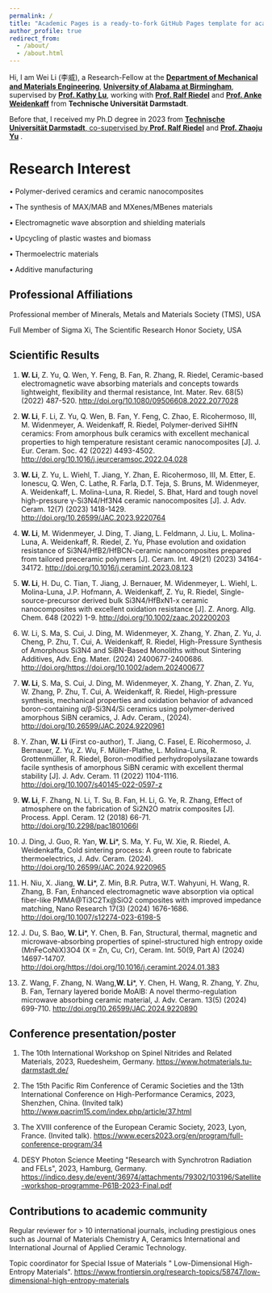 ```yaml
---
permalink: /
title: "Academic Pages is a ready-to-fork GitHub Pages template for academic personal websites"
author_profile: true
redirect_from: 
  - /about/
  - /about.html
---
```


Hi, I am Wei Li (李威), a Research-Fellow at the <strong><a href="https://www.uab.edu/cas/computerscience/">Department of Mechanical and Materials Engineering</a></strong>, <strong><a href="https://www.uab.edu/engineering/mme/">University of Alabama at Birmingham</a></strong>, supervised by <strong><a href="https://www.kathylugroup.com/kathy-lu.html">Prof. Kathy Lu</a></strong>, working with <strong><a href="https://www.mawi.tu-darmstadt.de/mr/mr/employees/kontakt_details_113152.en.jsp">Prof. Ralf Riedel</a></strong> and <strong><a href="https://www.mawi.tu-darmstadt.de/mr/mr/employees/kontakt_details_113600.en.jsp">Prof. Anke Weidenkaff</a></strong> from <strong> Technische Universität Darmstadt</strong>.

Before that, I received my Ph.D degree in 2023 from <strong><a href="https://www.tu-darmstadt.de/index.en.jsp">Technische Universität Darmstadt</strong>, co-supervised by <strong><a href="https://www.mawi.tu-darmstadt.de/mr/mr/employees/kontakt_details_113152.en.jsp">Prof. Ralf Riedel</a></strong> and <strong><a href="https://www.tu-darmstadt.de/forschen/international_forschen/humboldt_stipendiaten/artikel_details_de_en_157184.en.jsp">Prof. Zhaoju Yu</a></strong> . 

Research Interest
======
•	Polymer-derived ceramics and ceramic nanocomposites

•	The synthesis of MAX/MAB and MXenes/MBenes materials

•	Electromagnetic wave absorption and shielding materials

•	Upcycling of plastic wastes and biomass

•	Thermoelectric materials

•	Additive manufacturing

​Professional Affiliations
------
Professional member of Minerals, Metals and Materials Society (TMS), USA

Full Member of Sigma Xi, The Scientific Research Honor Society, USA

Scientific Results
------
1.	<strong>W. Li</strong>, Z. Yu, Q. Wen, Y. Feng, B. Fan, R. Zhang, R. Riedel, Ceramic-based electromagnetic wave absorbing materials and concepts towards lightweight, flexibility and thermal resistance, Int. Mater. Rev. 68(5) (2022) 487-520. http://doi.org/10.1080/09506608.2022.2077028

2.	<strong>W. Li</strong>, F. Li, Z. Yu, Q. Wen, B. Fan, Y. Feng, C. Zhao, E. Ricohermoso, III, M. Widenmeyer, A. Weidenkaff, R. Riedel, Polymer-derived SiHfN ceramics: From amorphous bulk ceramics with excellent mechanical properties to high temperature resistant ceramic nanocomposites [J]. J. Eur. Ceram. Soc. 42 (2022) 4493-4502. http://doi.org/10.1016/j.jeurceramsoc.2022.04.028 

3.	<strong>W. Li</strong>, Z. Yu, L. Wiehl, T. Jiang, Y. Zhan, E. Ricohermoso, III, M. Etter, E. Ionescu, Q. Wen, C. Lathe, R. Farla, D.T. Teja, S. Bruns, M. Widenmeyer, A. Weidenkaff, L. Molina-Luna, R. Riedel, S. Bhat, Hard and tough novel high-pressure γ-Si3N4/Hf3N4 ceramic nanocomposites [J]. J. Adv. Ceram. 12(7) (2023) 1418-1429. http://doi.org/10.26599/JAC.2023.9220764 

4.	<strong>W. Li</strong>, M. Widenmeyer, J. Ding, T. Jiang, L. Feldmann, J. Liu, L. Molina-Luna, A. Weidenkaff, R. Riedel, Z. Yu, Phase evolution and oxidation resistance of Si3N4/HfB2/HfBCN-ceramic nanocomposites prepared from tailored preceramic polymers [J]. Ceram. Int. 49(21) (2023) 34164-34172. http://doi.org/10.1016/j.ceramint.2023.08.123 

5.	<strong>W. Li</strong>, H. Du, C. Tian, T. Jiang, J. Bernauer, M. Widenmeyer, L. Wiehl, L. Molina-Luna, J.P. Hofmann, A. Weidenkaff, Z. Yu, R. Riedel, Single-source-precursor derived bulk Si3N4/HfBxN1-x ceramic nanocomposites with excellent oxidation resistance [J]. Z. Anorg. Allg. Chem. 648 (2022) 1-9. http://doi.org/10.1002/zaac.202200203

6.	W. Li, S. Ma, S. Cui, J. Ding, M. Widenmeyer, X. Zhang, Y. Zhan, Z. Yu, J. Cheng, P. Zhu, T. Cui, A. Weidenkaff, R. Riedel, High-Pressure Synthesis of Amorphous Si3N4 and SiBN-Based Monoliths without Sintering Additives, Adv. Eng. Mater. (2024) 2400677-2400686. http://doi.org/https://doi.org/10.1002/adem.202400677

7.	<strong>W. Li</strong>, S. Ma, S. Cui, J. Ding, M. Widenmeyer, X. Zhang, Y. Zhan, Z. Yu, W. Zhang, P. Zhu, T. Cui, A. Weidenkaff, R. Riedel, High-pressure synthesis, mechanical properties and oxidation behavior of advanced boron-containing α/β-Si3N4/Si ceramics using polymer-derived amorphous SiBN ceramics, J. Adv. Ceram., (2024). http://doi.org/10.26599/JAC.2024.9220961 

8.	Y. Zhan, <strong>W. Li</strong> (First co-author), T. Jiang, C. Fasel, E. Ricohermoso, J. Bernauer, Z. Yu, Z. Wu, F. Müller-Plathe, L. Molina-Luna, R. Grottenmüller, R. Riedel, Boron-modified perhydropolysilazane towards facile synthesis of amorphous SiBN ceramic with excellent thermal stability [J]. J. Adv. Ceram. 11 (2022) 1104-1116. http://doi.org/10.1007/s40145-022-0597-z 

9.	<strong>W. Li</strong>, F. Zhang, N. Li, T. Su, B. Fan, H. Li, G. Ye, R. Zhang, Effect of atmosphere on the fabrication of Si2N2O matrix composites [J]. Process. Appl. Ceram. 12 (2018) 66-71. http://doi.org/10.2298/pac1801066l 

10.	J. Ding, J. Guo, R. Yan, <strong>W. Li</strong>*, S. Ma, Y. Fu, W. Xie, R. Riedel, A. Weidenkaffa, Cold sintering process: A green route to fabricate thermoelectrics, J. Adv. Ceram.  (2024). http://doi.org/10.26599/JAC.2024.9220965 

11.	H. Niu, X. Jiang, <strong>W. Li</strong>*, Z. Min, B.R. Putra, W.T. Wahyuni, H. Wang, R. Zhang, B. Fan, Enhanced electromagnetic wave absorption via optical fiber-like PMMA@Ti3C2Tx@SiO2 composites with improved impedance matching, Nano Research 17(3) (2024) 1676-1686. http://doi.org/10.1007/s12274-023-6198-5 

12.	J. Du, S. Bao, <strong>W. Li</strong>*, Y. Chen, B. Fan, Structural, thermal, magnetic and microwave-absorbing properties of spinel-structured high entropy oxide (MnFeCoNiX)3O4 (X = Zn, Cu, Cr), Ceram. Int. 50(9, Part A) (2024) 14697-14707. http://doi.org/https://doi.org/10.1016/j.ceramint.2024.01.383 

13.	Z. Wang, F. Zhang, N. Wang,<strong>W. Li</strong>*, Y. Chen, H. Wang, R. Zhang, Y. Zhu, B. Fan, Ternary layered boride MoAlB: A novel thermo-regulation microwave absorbing ceramic material, J. Adv. Ceram. 13(5) (2024) 699-710. http://doi.org/10.26599/JAC.2024.9220890 

**Conference presentation/poster**
------
1. The 10th International Workshop on Spinel Nitrides and Related Materials, 2023, Ruedesheim, Germany. https://www.hotmaterials.tu-darmstadt.de/ 

2. The 15th Pacific Rim Conference of Ceramic Societies and the 13th International Conference on High-Performance Ceramics, 2023, Shenzhen, China. (Invited talk) http://www.pacrim15.com/index.php/article/37.html 

3. The XVIII conference of the European Ceramic Society, 2023, Lyon, France. (Invited talk). https://www.ecers2023.org/en/program/full-conference-program/34 

4. DESY Photon Science Meeting "Research with Synchrotron Radiation and FELs", 2023, Hamburg, Germany. https://indico.desy.de/event/36974/attachments/79302/103196/Satellite-workshop-programme-P61B-2023-Final.pdf 

**Contributions to academic community**
------
Regular reviewer for > 10 international journals, including prestigious ones such as Journal of Materials Chemistry A, Ceramics International and International Journal of Applied Ceramic Technology.

Topic coordinator for Special Issue of Materials " Low-Dimensional High-Entropy Materials". https://www.frontiersin.org/research-topics/58747/low-dimensional-high-entropy-materials 

